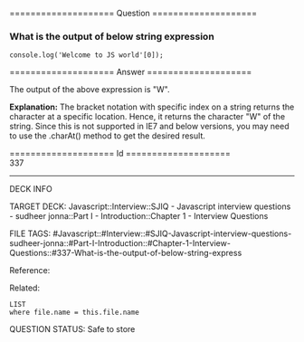 ==================== Question ====================  

### What is the output of below string expression

<!-- codeblock-start -->
<pre><code class="hljs language-javascript"><span class="hljs-variable language_">console</span>.<span class="hljs-title function_">log</span>(<span class="hljs-string">'Welcome to JS world'</span>[<span class="hljs-number">0</span>]);
</code></pre>
<!-- codeblock-end -->  

==================== Answer ====================  

The output of the above expression is "W".

**Explanation:** The bracket notation with specific index on a string returns the character at a specific location. Hence, it returns the character "W" of the string. Since this is not supported in IE7 and below versions, you may need to use the .charAt() method to get the desired result.

==================== Id ====================  
337

---

DECK INFO

TARGET DECK: Javascript::Interview::SJIQ - Javascript interview questions - sudheer jonna::Part I - Introduction::Chapter 1 - Interview Questions

FILE TAGS: #Javascript::#Interview::#SJIQ-Javascript-interview-questions-sudheer-jonna::#Part-I-Introduction::#Chapter-1-Interview-Questions::#337-What-is-the-output-of-below-string-express

Reference:

Related:

```dataview
LIST
where file.name = this.file.name
```

QUESTION STATUS: Safe to store
